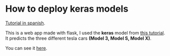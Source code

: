 # How to deploy keras models

[Tutorial in spanish](https://vincentblog.xyz/posts/como-hacer-deploy-de-un-modelo-de-keras).

This is a web app made with flask, I used the **keras** model from [this tutorial](https://vincentblog.xyz/posts/como-crear-una-red-neuronal-convolucional-con-keras). It predicts the three different tesla cars **(Model 3, Model S, Model X)**. 

You can see it [here](https://teslapp.herokuapp.com/).




